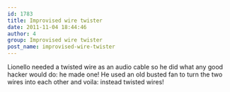 ```yaml
---
id: 1783
title: Improvised wire twister
date: 2011-11-04 18:44:46
author: 4
group: Improvised wire twister
post_name: improvised-wire-twister
---
```


Lionello needed a twisted wire as an audio cable so he did what any good hacker would do: he made one! He used an old busted fan to turn the two wires into each other and voila: instead twisted wires!